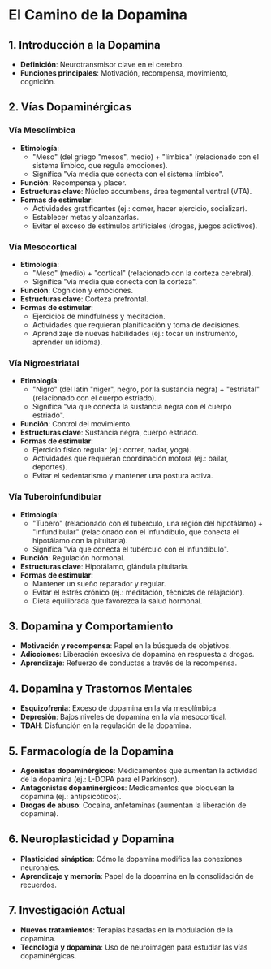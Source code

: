# El Camino de la Dopamina

## 1. Introducción a la Dopamina
- **Definición**: Neurotransmisor clave en el cerebro.
- **Funciones principales**: Motivación, recompensa, movimiento, cognición.

## 2. Vías Dopaminérgicas
### Vía Mesolímbica
- **Etimología**: 
  - "Meso" (del griego "mesos", medio) + "límbica" (relacionado con el sistema límbico, que regula emociones).
  - Significa "vía media que conecta con el sistema límbico".
- **Función**: Recompensa y placer.
- **Estructuras clave**: Núcleo accumbens, área tegmental ventral (VTA).
- **Formas de estimular**:
  - Actividades gratificantes (ej.: comer, hacer ejercicio, socializar).
  - Establecer metas y alcanzarlas.
  - Evitar el exceso de estímulos artificiales (drogas, juegos adictivos).

### Vía Mesocortical
- **Etimología**:
  - "Meso" (medio) + "cortical" (relacionado con la corteza cerebral).
  - Significa "vía media que conecta con la corteza".
- **Función**: Cognición y emociones.
- **Estructuras clave**: Corteza prefrontal.
- **Formas de estimular**:
  - Ejercicios de mindfulness y meditación.
  - Actividades que requieran planificación y toma de decisiones.
  - Aprendizaje de nuevas habilidades (ej.: tocar un instrumento, aprender un idioma).

### Vía Nigroestriatal
- **Etimología**:
  - "Nigro" (del latín "niger", negro, por la sustancia negra) + "estriatal" (relacionado con el cuerpo estriado).
  - Significa "vía que conecta la sustancia negra con el cuerpo estriado".
- **Función**: Control del movimiento.
- **Estructuras clave**: Sustancia negra, cuerpo estriado.
- **Formas de estimular**:
  - Ejercicio físico regular (ej.: correr, nadar, yoga).
  - Actividades que requieran coordinación motora (ej.: bailar, deportes).
  - Evitar el sedentarismo y mantener una postura activa.

### Vía Tuberoinfundibular
- **Etimología**:
  - "Tubero" (relacionado con el tubérculo, una región del hipotálamo) + "infundibular" (relacionado con el infundíbulo, que conecta el hipotálamo con la pituitaria).
  - Significa "vía que conecta el tubérculo con el infundíbulo".
- **Función**: Regulación hormonal.
- **Estructuras clave**: Hipotálamo, glándula pituitaria.
- **Formas de estimular**:
  - Mantener un sueño reparador y regular.
  - Evitar el estrés crónico (ej.: meditación, técnicas de relajación).
  - Dieta equilibrada que favorezca la salud hormonal.

## 3. Dopamina y Comportamiento
- **Motivación y recompensa**: Papel en la búsqueda de objetivos.
- **Adicciones**: Liberación excesiva de dopamina en respuesta a drogas.
- **Aprendizaje**: Refuerzo de conductas a través de la recompensa.

## 4. Dopamina y Trastornos Mentales
- **Esquizofrenia**: Exceso de dopamina en la vía mesolímbica.
- **Depresión**: Bajos niveles de dopamina en la vía mesocortical.
- **TDAH**: Disfunción en la regulación de la dopamina.

## 5. Farmacología de la Dopamina
- **Agonistas dopaminérgicos**: Medicamentos que aumentan la actividad de la dopamina (ej.: L-DOPA para el Parkinson).
- **Antagonistas dopaminérgicos**: Medicamentos que bloquean la dopamina (ej.: antipsicóticos).
- **Drogas de abuso**: Cocaína, anfetaminas (aumentan la liberación de dopamina).

## 6. Neuroplasticidad y Dopamina
- **Plasticidad sináptica**: Cómo la dopamina modifica las conexiones neuronales.
- **Aprendizaje y memoria**: Papel de la dopamina en la consolidación de recuerdos.

## 7. Investigación Actual
- **Nuevos tratamientos**: Terapias basadas en la modulación de la dopamina.
- **Tecnología y dopamina**: Uso de neuroimagen para estudiar las vías dopaminérgicas.